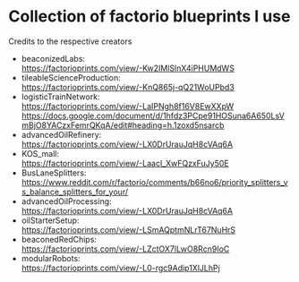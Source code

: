 # Collection of factorio blueprints I use

Credits to the respective creators

* beaconizedLabs:  
  https://factorioprints.com/view/-Kw2IMlSlnX4iPHUMdWS
* tileableScienceProduction:  
  https://factorioprints.com/view/-KnQ865j-qQ21WoUPbd3
* logisticTrainNetwork:  
  https://factorioprints.com/view/-LaIPNgh8f16V8EwXXpW  
  https://docs.google.com/document/d/1hfdz3PCpe91HOSuna6A650LsVmBjO8YACzxFemrQKqA/edit#heading=h.1zoxd5nsarcb
* advancedOilRefinery:  
  https://factorioprints.com/view/-LX0DrUrauJqH8cVAq6A
* KOS_mall:  
  https://factorioprints.com/view/-Laacl_XwFQzxFuJy50E
* BusLaneSplitters:  
  https://www.reddit.com/r/factorio/comments/b66no6/priority_splitters_vs_balance_splitters_for_your/
* advancedOilProcessing:  
  https://factorioprints.com/view/-LX0DrUrauJqH8cVAq6A
* oilStarterSetup:  
  https://factorioprints.com/view/-LSmAQptmNLrT67NuHrS
* beaconedRedChips:  
  https://factorioprints.com/view/-LZctOX7lLwO8Rcn9IoC
* modularRobots:  
  https://factorioprints.com/view/-L0-rgc9Adip1XlJLhPj
